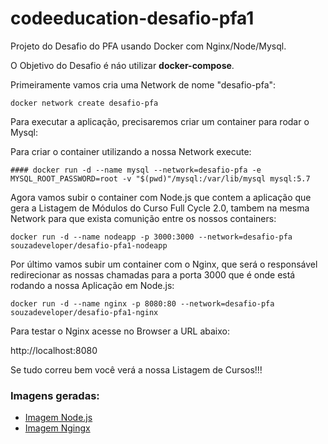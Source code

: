# codeeducation-desafio-pfa1

Projeto do Desafio do PFA usando Docker com Nginx/Node/Mysql.

O Objetivo do Desafio é náo utilizar <b>docker-compose</b>.

Primeiramente vamos cria uma Network de nome "desafio-pfa":

```docker network create desafio-pfa```

Para executar a aplicação, precisaremos criar um container para rodar o Mysql:

Para criar o container utilizando a nossa Network execute:

```
#### docker run -d --name mysql --network=desafio-pfa -e MYSQL_ROOT_PASSWORD=root -v "$(pwd)"/mysql:/var/lib/mysql mysql:5.7
```

Agora vamos subir o container com Node.js que contem a aplicação que gera a Listagem de Módulos do Curso Full Cycle 2.0, tambem na mesma Network para que exista comunição entre os nossos containers:

```docker run -d --name nodeapp -p 3000:3000 --network=desafio-pfa souzadeveloper/desafio-pfa1-nodeapp```

Por último vamos subir um container com o Nginx, que será o responsável redirecionar as nossas chamadas para a porta 3000 que é onde está rodando a nossa Aplicação em Node.js:

```docker run -d --name nginx -p 8080:80 --network=desafio-pfa souzadeveloper/desafio-pfa1-nginx```

Para testar o Nginx acesse no Browser a URL abaixo:

http://localhost:8080

Se tudo correu bem você verá a nossa Listagem de Cursos!!!

### Imagens geradas:

- [Imagem Node.js](https://hub.docker.com/repository/docker/souzadeveloper/desafio-pfa1-nodeapp)
- [Imagem Ngingx](https://hub.docker.com/repository/docker/souzadeveloper/desafio-pfa1-nginx)
